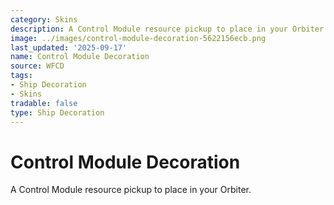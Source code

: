 ```yaml
---
category: Skins
description: A Control Module resource pickup to place in your Orbiter.
image: ../images/control-module-decoration-5622156ecb.png
last_updated: '2025-09-17'
name: Control Module Decoration
source: WFCD
tags:
- Ship Decoration
- Skins
tradable: false
type: Ship Decoration
---
```


# Control Module Decoration

A Control Module resource pickup to place in your Orbiter.

